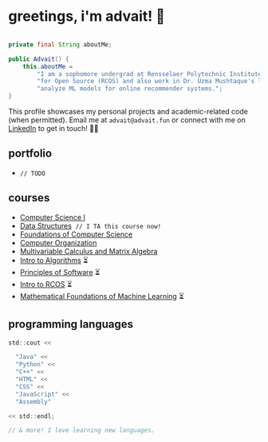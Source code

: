 # greetings, i'm advait! 🪷

```java

private final String aboutMe;

public Advait() {
    this.aboutMe =
        "I am a sophomore undergrad at Rensselaer Polytechnic Institute. I'm a coder in the Rensselaer Center " +
        "for Open Source (RCOS) and also work in Dr. Uzma Mushtaque's lab, where I currently develop and " +
        "analyze ML models for online recommender systems.";
}
```

This profile showcases my personal projects and academic-related code (when permitted). Email me at `advait@advait.fun` or connect with me on [LinkedIn](https://www.linkedin.com/in/advait-pavuluri/) to get in touch! ✌🏽

## portfolio
- `// TODO`

## courses
- [Computer Science I](https://catalog.rpi.edu/preview_course_nopop.php?catoid=11&coid=18313)
- [Data Structures](https://catalog.rpi.edu/preview_course_nopop.php?catoid=15&coid=26840) ‎‎ `// I TA this course now!`
- [Foundations of Computer Science](https://catalog.rpi.edu/preview_course_nopop.php?catoid=22&coid=44425)
- [Computer Organization](https://catalog.rpi.edu/preview_course_nopop.php?catoid=9&coid=14812)
- [Multivariable Calculus and Matrix Algebra](https://catalog.rpi.edu/preview_course_nopop.php?catoid=11&coid=18945)
- [Intro to Algorithms](https://catalog.rpi.edu/preview_course_nopop.php?catoid=8&coid=12992) ⏳
- [Principles of Software](https://catalog.rpi.edu/preview_course_nopop.php?catoid=15&coid=28170) ⏳
- [Intro to RCOS](https://catalog.rpi.edu/preview_course_nopop.php?catoid=30&coid=73852) ⏳
- [Mathematical Foundations of Machine Learning](https://catalog.rpi.edu/preview_course_nopop.php?catoid=30&coid=73954) ⏳

## programming languages
```c
std::cout <<

  "Java" << 
  "Python" <<
  "C++" << 
  "HTML" <<
  "CSS" <<
  "JavaScript" << 
  "Assembly"

<< std::endl;

// & more! I love learning new languages.
```
